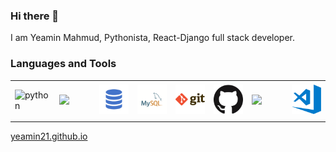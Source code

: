 ### Hi there 👋

I am Yeamin Mahmud, Pythonista, React-Django full stack developer.

### Languages and Tools

<table>
    <tr>
        <td height="60px" width="60px">
            <img   object-fit="contain" alt="python"
                src="https://logos-download.com/wp-content/uploads/2016/10/Python_logo_icon.png" />
        </td>
        <td height="60px" width="60px">
            <img  object-fit="contain"
                src="https://seeklogo.net/wp-content/uploads/2020/09/react-logo-512x512.png" />
        </td>
        <td height="60px" width="60px">
            <img   object-fit="contain"
                src="https://raw.githubusercontent.com/github/explore/80688e429a7d4ef2fca1e82350fe8e3517d3494d/topics/sql/sql.png" />
        </td>
        <td height="60px" width="60px">
            <img  object-fit="contain"
            src="https://raw.githubusercontent.com/github/explore/80688e429a7d4ef2fca1e82350fe8e3517d3494d/topics/mysql/mysql.png" />
        </td>
        <td height="60px" width="60px">
            <img  object-fit="contain" src="https://raw.githubusercontent.com/github/explore/80688e429a7d4ef2fca1e82350fe8e3517d3494d/topics/git/git.png"/>
        </td>
        <td height="60px" width="60px">
            <img  object-fit="contain"
            src="https://raw.githubusercontent.com/github/explore/78df643247d429f6cc873026c0622819ad797942/topics/github/github.png" />
        </td>
        <td height="60px" width="60px">
            <img object-fit="contain" src="https://miro.medium.com/max/4000/1*_FFpkCWD-KwQmc7oevCRBQ.jpeg"/>
        </td>
        <td height="60px" width="60px">
        <img  object-fit="contain"
        src="https://raw.githubusercontent.com/github/explore/80688e429a7d4ef2fca1e82350fe8e3517d3494d/topics/visual-studio-code/visual-studio-code.png" />
        </td>
    </tr>
</table>

<a  href="https://yeamin21.github.io">
yeamin21.github.io</a>